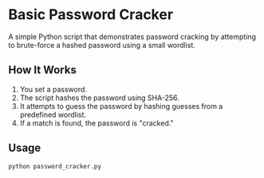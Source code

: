 # Basic Password Cracker

A simple Python script that demonstrates password cracking by attempting to brute-force a hashed password using a small wordlist.

## How It Works

1. You set a password.
2. The script hashes the password using SHA-256.
3. It attempts to guess the password by hashing guesses from a predefined wordlist.
4. If a match is found, the password is "cracked."

## Usage

```bash
python password_cracker.py
